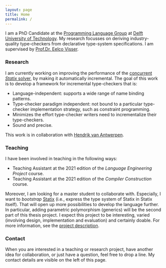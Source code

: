 ```yaml
---
layout: page
title: Home
permalink: /
---
```


I am a PhD Candidate at the [Programming Language Group](http://pl.ewi.tudelft.nl) at
[Delft University of Technology](http://www.tudelft.nl). My research focusses on
deriving industry-quality type-checkers from declarative type-system
specifications. I am supervised by [Prof.Dr. Eelco Visser](http://eelcovisser.org).

### Research

I am currently working on improving the performance of the [concurrent _Statix_
solver](https://github.com/metaborg/nabl), by making it automatically incremental.
The goal of this work is to develop a framework for incremental type-checkers that is:
- Language-independent: supports a wide range of name binding patterns.
- Type-checker paradigm independent: not bound to a particular type-checker
  implementation strategy, such as constraint programming.
- Minimizes the effort type-checker writers need to incrementalize their type-checkers.
- Sound and precise.

This work is in collaboration with [Hendrik van Antwerpen](https://hendrik.van-antwerpen.net).

### Teaching

I have been involved in teaching in the following ways:
- Teaching Assistant at the 2021 edition of the _Language Engineering Project_ course.
- Teaching Assistant at the 2021 edition of the _Compiler Construction_ course.

Moreover, I am looking for a master student to collaborate with. Especially, I
want to _bootstrap_ [Statix](http://www.spoofax.dev/references/statix/) (i.e., express
the type system of Statix in Statix itself). That will open up more possibilities
to develop the language further. In particular, adding parametric polymorphism
(generics) will be the second part of this thesis project. I expect this project
to be interesting, varied (involving design, implementation and evaluation) and
certainly doable. For more information, see the
[project description](http://pl.ewi.tudelft.nl/master-projects/master/2021/05/15/bootstrapping-and-generics-in-statix/).

### Contact

When you are interested in a teaching or research project, have another idea
for collaboration, or just have a question, feel free to drop a line. My contact
details are visible on the left of this page.
